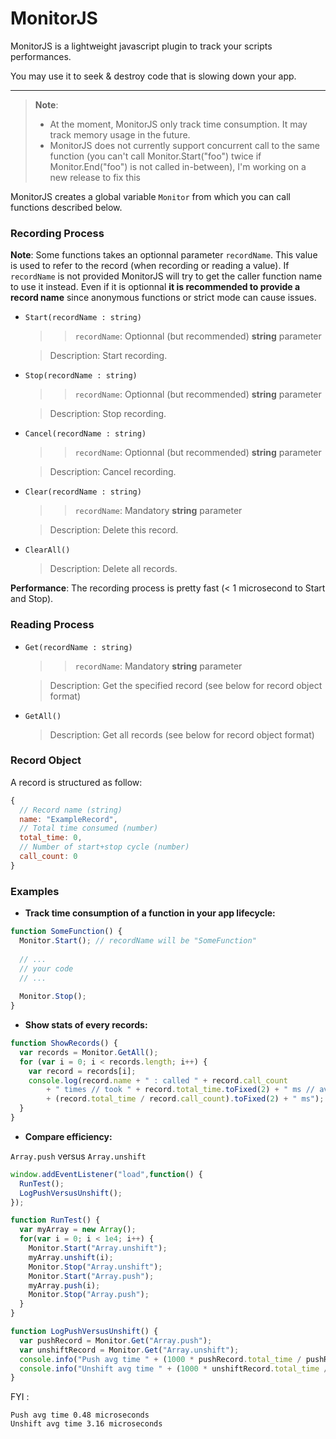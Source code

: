 # MonitorJS
MonitorJS is a lightweight javascript plugin to track your scripts performances.

You may use it to seek & destroy code that is slowing down your app.
___

>**Note**: 
> * At the moment, MonitorJS only track time consumption. It may track memory usage in the future.
> * MonitorJS does not currently support concurrent call to the same function (you can't call Monitor.Start("foo") twice if Monitor.End("foo") is not called in-between), I'm working on a new release to fix this

MonitorJS creates a global variable `Monitor` from which you can call functions described below.

### Recording Process

**Note**: 
Some functions takes an optionnal parameter `recordName`. 
This value is used to refer to the record (when recording or reading a value).
If `recordName` is not provided MonitorJS will try to get the caller function name to use it instead.
Even if it is optionnal **it is recommended to provide a record name** since anonymous functions or strict mode can cause issues.


* `Start(recordName : string)`
  > >`recordName`: Optionnal (but recommended) **string** parameter

  > Description: Start recording.

* `Stop(recordName : string)`
  > >`recordName`: Optionnal (but recommended) **string** parameter

  > Description: Stop recording.
  
* `Cancel(recordName : string)`
  > >`recordName`: Optionnal (but recommended) **string** parameter

  > Description: Cancel recording.

* `Clear(recordName : string)`
  > >`recordName`: Mandatory **string** parameter

  > Description: Delete this record.
  
* `ClearAll()`
  > Description: Delete all records.

**Performance**: The recording process is pretty fast (< 1 microsecond to Start and Stop).

### Reading Process

* `Get(recordName : string)`
  > >`recordName`: Mandatory **string** parameter

  > Description: Get the specified record (see below for record object format)
  
* `GetAll()`
  > Description: Get all records (see below for record object format)

### Record Object

A record is structured as follow:

```js
{
  // Record name (string)
  name: "ExampleRecord",
  // Total time consumed (number)
  total_time: 0,
  // Number of start+stop cycle (number)
  call_count: 0
}
```

### Examples

* **Track time consumption of a function in your app lifecycle:**
```js
function SomeFunction() {
  Monitor.Start(); // recordName will be "SomeFunction"
  
  // ...
  // your code
  // ...
  
  Monitor.Stop();
}
```

* **Show stats of every records:**
```js
function ShowRecords() {
  var records = Monitor.GetAll();
  for (var i = 0; i < records.length; i++) {
    var record = records[i];
    console.log(record.name + " : called " + record.call_count 
        + " times // took " + record.total_time.toFixed(2) + " ms // avg time : " 
        + (record.total_time / record.call_count).toFixed(2) + " ms");
  }
}
```

* **Compare efficiency:**

`Array.push` versus `Array.unshift`

```js
window.addEventListener("load",function() {
  RunTest();
  LogPushVersusUnshift();
});

function RunTest() {
  var myArray = new Array();
  for(var i = 0; i < 1e4; i++) {
    Monitor.Start("Array.unshift");
    myArray.unshift(i);
    Monitor.Stop("Array.unshift");
    Monitor.Start("Array.push");
    myArray.push(i);
    Monitor.Stop("Array.push");
  }
}

function LogPushVersusUnshift() {
  var pushRecord = Monitor.Get("Array.push");
  var unshiftRecord = Monitor.Get("Array.unshift");
  console.info("Push avg time " + (1000 * pushRecord.total_time / pushRecord.call_count).toFixed(2) + " microsec");
  console.info("Unshift avg time " + (1000 * unshiftRecord.total_time / unshiftRecord.call_count).toFixed(2) + " microsec");
}
```

FYI :
```
Push avg time 0.48 microseconds
Unshift avg time 3.16 microseconds
```
